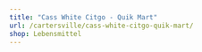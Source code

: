 ```yaml
---
title: "Cass White Citgo - Quik Mart"
url: /cartersville/cass-white-citgo-quik-mart/
shop: Lebensmittel
---
```

